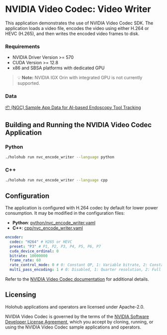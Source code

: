 # NVIDIA Video Codec: Video Writer

This application demonstrates the use of NVIDIA Video Codec SDK. The application loads a video file, encodes the video using either H.264 or HEVC (H.265), and then writes the encoded video frames to disk.

### Requirements

- NVIDIA Driver Version >= 570
- CUDA Version >= 12.8
- x86 and SBSA platforms with dedicated GPU

> 💡 **Note:** NVIDIA IGX Orin with integrated GPU is not currently supported.

### Data

[📦️ (NGC) Sample App Data for AI-based Endoscopy Tool Tracking](https://catalog.ngc.nvidia.com/orgs/nvidia/teams/clara-holoscan/resources/holoscan_endoscopy_sample_data)

## Building and Running the NVIDIA Video Codec Application

### Python

```bash
./holohub run nvc_encode_writer --language python
```

### C++

```bash
./holohub run nvc_encode_writer --language cpp
```

## Configuration

The application is configured with H.264 codec by default for lower power consumption. It may be modified in the configuration files:

- **Python**: [python/nvc_encode_writer.yaml](./python/nvc_encode_writer.yaml)
- **C++**: [cpp/nvc_encode_writer.yaml](./cpp/nvc_encode_writer.yaml)

```yaml
encoder:
  codec: "H264" # H265 or HEVC
  preset: "P3" # P1, P2, P3, P4, P5, P6, P7
  cuda_device_ordinal: 0
  bitrate: 10000000
  frame_rate: 60
  rate_control_mode: 0 # 0: Constant QP, 1: Variable bitrate, 2: Constant bitrate
  multi_pass_encoding: 1 # 0: Disabled, 1: Quarter resolution, 2: Full resolution
```

Refer to the [NVIDIA Video Codec documentation](https://docs.nvidia.com/video-technologies/video-codec-sdk/13.0/nvenc-video-encoder-api-prog-guide/) for additional details.

## Licensing

Holohub applications and operators are licensed under Apache-2.0.

NVIDIA Video Codec is governed by the terms of the [NVIDIA Software Developer License Agreement](https://developer.nvidia.com/designworks/sdk-samples-tools-software-license-agreement), which you accept by cloning, running, or using the NVIDIA Video Codec sample applications and operators.
